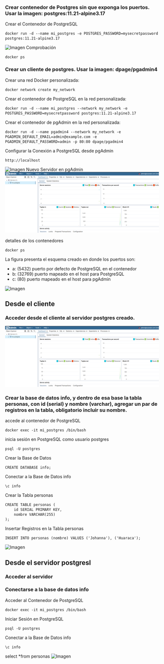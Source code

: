 ### Crear contenedor de Postgres sin que exponga los puertos. Usar la imagen: postgres:11.21-alpine3.17
Crear el Contenedor de PostgreSQL
```
docker run -d --name mi_postgres -e POSTGRES_PASSWORD=mysecretpassword postgres:11.21-alpine3.17
```
![Imagen](imagenes/puerto.PNG)
Comprobación
```
docker ps
```

### Crear un cliente de postgres. Usar la imagen: dpage/pgadmin4

Crear una red Docker personalizada:
```
docker network create my_network
```
Crear el contenedor de PostgreSQL en la red personalizada:
```
docker run -d --name mi_postgres --network my_network -e POSTGRES_PASSWORD=mysecretpassword postgres:11.21-alpine3.17
```
Crear el contenedor de pgAdmin en la red personalizada:
```
docker run -d --name pgadmin4 --network my_network -e PGADMIN_DEFAULT_EMAIL=admin@example.com -e PGADMIN_DEFAULT_PASSWORD=admin -p 80:80 dpage/pgadmin4
```
Configurar la Conexión a PostgreSQL desde pgAdmin
```
http://localhost
```
![Imagen](imagenes/pg.PNG)
Nuevo Servidor en pgAdmin
![Imagen](imagenes/chido.PNG)

detalles de los contenedores 
```
docker ps
```
La figura presenta el esquema creado en donde los puertos son:
- a: (5432) puerto por defecto de PostgreSQL en el contenedor
- b: (32769) puerto mapeado en el host para PostgreSQL
- c: (80) puerto mapeado en el host para pgAdmin

![Imagen](imagenes/esquema-ejercicio3.PNG)

## Desde el cliente
### Acceder desde el cliente al servidor postgres creado.


![Imagen](imagenes/chido.PNG)


### Crear la base de datos info, y dentro de esa base la tabla personas, con id (serial) y nombre (varchar), agregar un par de registros en la tabla, obligatorio incluir su nombre.
accede al contenedor de PostgreSQL
```
docker exec -it mi_postgres /bin/bash
```
inicia sesión en PostgreSQL como usuario postgres
```
psql -U postgres
```
Crear la Base de Datos
```
CREATE DATABASE info;
```
Conectar a la Base de Datos info
```
\c info
```
Crear la Tabla personas
```
CREATE TABLE personas (
    id SERIAL PRIMARY KEY,
    nombre VARCHAR(255)
);

```
Insertar Registros en la Tabla personas
```
INSERT INTO personas (nombre) VALUES ('Johanna'), ('Huaraca');
```

![Imagen](imagenes/select.PNG)

## Desde el servidor postgresl
### Acceder al servidor
### Conectarse a la base de datos info
Acceder al Contenedor de PostgreSQL
```
docker exec -it mi_postgres /bin/bash
```
Iniciar Sesión en PostgreSQL
```
psql -U postgres
```
Conectar a la Base de Datos info
```
\c info
```
select *from personas
![Imagen](imagenes/select2.PNG)
